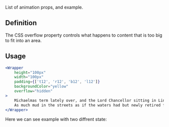 List of animation props, and example.

## 	Definition

The CSS overflow property controls what happens to content that is too big to fit into an area.

## Usage 

```jsx
<Wrapper
	height="100px"
	width="100px"
	padding={['t12', 'r12', 'b12', 'l12']}
	backgroundColor="yellow"
	overflow="hidden"
>
	Michaelmas term lately over, and the Lord Chancellor sitting in Lincoln's Inn Hall. Implacable November weather.
	As much mud in the streets as if the waters had but newly retired from the face of the earth.
</Wrapper>
```

Here we can see example with two diffrent state:
